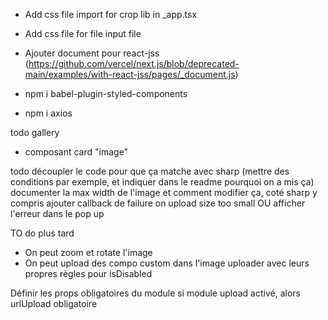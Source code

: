 - Add css file import for crop lib in \_app.tsx

- Add css file for file input file

- Ajouter document pour react-jss (https://github.com/vercel/next.js/blob/deprecated-main/examples/with-react-jss/pages/_document.js)
- npm i babel-plugin-styled-components
- npm i axios

todo gallery

- composant card "image"

todo
découpler le code pour que ça matche avec sharp (mettre des conditions par exemple, et indiquer dans le readme pourquoi on a mis ça)
documenter la max width de l'image et comment modifier ça, coté sharp y compris
ajouter callback de failure on upload size too small OU afficher l'erreur dans le pop up

TO do plus tard

- On peut zoom et rotate l'image
- On peut upload des compo custom dans l'image uploader avec leurs propres règles pour isDisabled

Définir les props obligatoires du module
si module upload activé, alors urlUpload obligatoire
